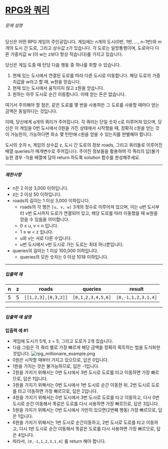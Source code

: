 # [RPG와 쿼리](https://school.programmers.co.kr/learn/courses/30/lessons/76504)


###### 문제 설명


당신은 어떤 RPG 게임의 주인공입니다. 게임에는 n개의 도시(0번, 1번, ..., n\-1번)와 m개의 도시 간 도로, 그리고 상수값 z가 있습니다. 각 도로는 일방통행이며, 도로마다 다른 가중치값 w (이 w는 z보다 항상 작습니다)를 가지고 있습니다.


당신은 게임 도중 매 턴당 다음 행동 중 하나를 취할 수 있습니다.


1. 현재 있는 도시에서 연결된 도로를 따라 다른 도시로 이동합니다. 해당 도로의 가중치값을 w라고 할 때, w원을 얻습니다.
2. 현재 있는 도시에서 움직이지 않고 z원을 얻습니다.
3. 원하는 아무 도시로 순간 이동합니다. 이때 얻는 돈은 없습니다.


여기서 주의해야 할 점은, 같은 도로를 몇 번을 사용하든 그 도로를 사용할 때마다 얻는 금액은 동일하다는 것입니다.


이때, 당신에게 q개의 쿼리가 주어집니다. 각 쿼리는 단일 숫자 c로 이루어져 있으며, 당신은 이 게임을 0번 도시에서 0원을 가진 상태에서 시작했을 때, 정확히 c원을 얻는 것이 가능한지, 가능하다면 최소 몇 턴만에 c원을 얻을 수 있는지를 판별해야 합니다.


도시의 숫자 n, 게임의 상수값 z, 도시 간 도로의 정보 roads, 그리고 쿼리들로 이루어진 배열 queries가 매개변수로 주어집니다. 주어진 정보들을 활용하여 각 쿼리의 답(불가능한 경우 \-1\)을 배열에 담아 return 하도록 solution 함수를 완성해주세요.




---


##### 제한사항


* n은 2 이상 3,000 이하입니다.
* z는 2 이상 50 이하입니다.
* roads의 길이는 1 이상 3,000 이하입니다.
	+ roads의 각 행은 `[u, v, w]` 3개의 정수로 이루어져 있으며, 이는 u번 도시부터 v번 도시까지 도로가 연결되어 있고, 해당 도로를 따라 이동했을 때 w원을 얻을 수 있음을 의미합니다.
	+ 0 ≤ u, v \< n 입니다.
	+ 1 ≤ w \< z 입니다.
	+ u와 v는 서로 다른 수입니다.
	+ u번 도시에서 v번 도시로 가는 도로는 최대 하나뿐입니다.
* queries의 길이는 1 이상 100,000 이하입니다.
	+ queries의 모든 숫자는 0 이상 1018 이하입니다.




---


##### 입출력 예




| n | z | roads | queries | result |
| --- | --- | --- | --- | --- |
| 5 | 5 | `[[1,2,3],[0,3,2]]` | `[0,1,2,3,4,5,6]` | `[0,-1,1,2,3,1,4]` |




---


##### 입출력 예 설명


**입출력 예 \#1**


* 게임에 도시가 5개, z \= 5, 그리고 도로가 2개 있습니다.
* 다음 그림은 각 쿼리 별로 가장 빠르게 해당 금액을 정확히 획득하는 법을 도식화한 것입니다.
![rpg_millionaire_example.png](https://grepp-programmers.s3.ap-northeast-2.amazonaws.com/files/production/f90ba69d-00b2-4011-9e0f-4f16461c9fd3/rpg_millionaire_example.png)
* 0원은 시작할 때부터 가지고 있으므로, 답은 0입니다.
* 1원을 가지는 것은 불가능하므로, 답은 \-1입니다.
* 2원을 가지기 위해서는 0번 도시에서 3번 도시로 도로를 타고 이동하면 가장 빠르므로, 답은 1입니다.
* 3원을 가지기 위해서는 0번 도시에서 1번 도시로 순간 이동한 뒤, 2번 도시로 도로를 타고 이동하면 가장 빠르므로, 답은 2입니다.
* 4원을 가지기 위해서는 0번 도시에서 3번 도시로 도로를 타고 이동하고, 다시 0번 도시로 순간 이동해서 똑같은 도로를 다시 사용하면 가장 빠르므로, 답은 3입니다.
* 5원을 가지기 위해서는 0번 도시에서 가만히 있으면(2번째 행동) 가장 빠르므로, 답은 1입니다.
* 6원을 가지기 위해서는 1번 도시로 순간이동하고, 2번 도시로 도로를 타고 이동하고, 다시 1번 도시로 순간 이동해서 똑같은 도로를 다시 사용하면 가장 빠르므로, 답은 4입니다.
* 따라서, `[0,-1,1,2,3,1,4]` 를 return 해야 합니다.



